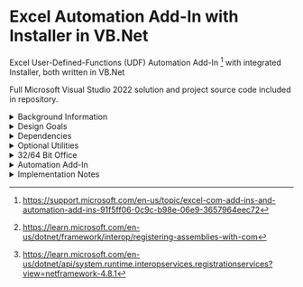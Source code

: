 # Excel Automation Add-In with Installer in VB.Net
Excel User-Defined-Functions (UDF) Automation Add-In [^2] with integrated Installer, both written in VB.Net

Full Microsoft Visual Studio 2022 solution and project source code included in repository.

<details><summary>Background Information</summary>
<p>
  
Excel User-Defined Functions (UDFs) as developed in VB.Net have been around for many years, early examples of which include - 

 - http://www.cpearson.com/Excel/CreatingNETFunctionLib.aspx

- https://www.codeproject.com/Articles/7753/Create-an-Automation-Add-In-for-Excel-using-NET

Whilst these functions work well, the deployment of them can be more problematic, particularly where end users may not be familiar with, or are permitted to run command-line utilities such as RegAsm.exe to complete the installation. 

</p>
</details>  

<details><summary>Design Goals</summary>
<p>

The design goals for this project are therefore :-

1.  Working Excel Automation Add-In with sample functions provided
2.  Integrated 'Click-Through' Installer, more familiar to end-users
3.  All development in VB.Net, using Microsoft Visual Studio 2022
4.  No third-party libraries or utilities required
5.  Coding style to support infrequent developers
6.  Configurable for 32-Bit or 64-Bit Office - see later for details

</p>
</details> 

<details><summary>Dependencies</summary>
<p>

A Windows PC with the following software installed is required to build the solution 

- Microsoft Windows 10, 64-Bit with .Net
- Microsoft Office/Excel 32-Bit or 64-Bit
- Microsoft Visual Studio 2022 (any edition)

A 'fresh build' of all the above components is recommended, on a dedicated development PC if possible, and with all updates applied.

Visual Studio should have the following items installed

* Workload [.Net Desktop Development](/SCREENSHOTS/VISUAL_STUDIO_WORKLOAD_DOTNET_DESKTOP.png)
* Workload [Office/Sharepoint Development](/SCREENSHOTS/VISUAL_STUDIO_WORKLOAD_OFFICE_DEVELOPMENT.png)
* Extension [Visual Studio Installer Projects 2022](/SCREENSHOTS/VISUAL_STUDIO_EXTENSIONS.png)

</p>
</details> 

<details><summary>Optional Utilities</summary>
<p>

The following utility is useful to inspect the Registration process, but is not mandatory.

- https://www.nirsoft.net/utils/registered_dll_view.html

</p>
</details> 

<details><summary>32/64 Bit Office</summary>  
<p>

The Automation AddIn needs to be registered during the installation process. 
  
Different values need to be written to the Registry for 32-Bit and 64-Bit version of Office.

The installer class provides these values, but needs to be [configured correctly](/SCREENSHOTS/CUSTOM_ACTIONS_RUN64BIT.png) for the version required.

Separate installers should be built for each version required. 

A Universal 32/64 installer is not supported at this time, but could be developed.

</p>
</details> 

<details><summary>Automation Add-In</summary>  
<p>

<details><summary>Automation Add-In - User Installation</summary>  
<p>

Visual Studio generates two output files, `setup.exe` and `AUTO_INSTALLER.msi`

Either of these files can be distributed to, and run by end users, to install and uninstall as required. 

</p>
</details> 

<details><summary>Automation Add-In - Excel Configuration</summary>
<p>

After running the [installer](/SCREENSHOTS/USER_INSTALL_01.jpg), users need to configure Excel to enable the Automation Add-In.

From Excel > File > Options > [Add-Ins](/SCREENSHOTS/EXCEL_ADDIN_01.png) > [Manage Excel Add-Ins](/SCREENSHOTS/EXCEL_ADDIN_02.png) 

Click on Automation, scroll down and select [AUTOMATION.Functions](/SCREENSHOTS/EXCEL_ADDIN_03.png)

Click [OK](/SCREENSHOTS/EXCEL_ADDIN_04.png) to confirm

</p>
</details> 

<details><summary>Automation Add-In - Excel Formulas</summary>
<p>
  
Two sample [Excel formulas](/SCREENSHOTS/EXCEL_FORMULAS_01.png) are supplied

`=IFX()` in a Worksheet cell returns the text string `AUTO FX OK`

`=TIMENOW()` in a Worksheet cell returns the current time with milliseconds e.g. `12:34:56.789`

This is a 'Volatile' function and will re-calculate when the F9 key is pressed or another cell changes. 

Functions offered by the Add-In can be listed by clicking on Formulas > Insert Function and selecting [AUTOMATION.Functions](/SCREENSHOTS/EXCEL_INSERT_FUNCTION.png)
as a category

</p>
</details> 

<details><summary>Automation Add-In - Uninstalling</summary>
<p>

Users can uninstall the addin by Right-Clicking the Windows Start button and selecting [Apps and Features](/SCREENSHOTS/APPS_AND_FEATURES.png)

Scroll down to *Automation FX* and select Uninstall

</p>
</details> 

</p>
</details> 

<details><summary>Implementation Notes</summary>
<p>

<details><summary>Installer Class Module</summary>
<p>

#### Installer Class Module
Class module `Installer.vb` performs the Assembly Registration and Registry updates required when the developer or end-user runs the installer .exe or .msi program. 

Tag `<System.ComponentModel.RunInstaller(True)>` is provided automatically by vb.net in file `Installer.Designer.vb` when a new Installer class module is added to a project.

This tag is used by the installer program to call `Public Overrides Sub Install(stateSaver As IDictionary)` via [Custom Action Properties](/SCREENSHOTS/CUSTOM_ACTIONS_INSTALLERCLASS.png) in module AUTO_INSTALLER.

Sub `Install` then calls `RegisterAssembly` which is functionally equivalent [^1] to running `RegAsm.exe` manually. 

`RegAsm.exe` itself  _uses methods exposed by RegistrationServices_ [^3]

</p>
</details> 

<details><summary>COM Configuration Options</summary>
<p>

#### 1. COM Configuration Options 
The following points should always be observed to avoid performing any conflicting Registry updates during development and testing.

In module AUTO_FUNCTIONS > Properties, the options below should **not** be selected at any time.
- [ ] `Register for COM Interop` in section Compile 
- [ ] `Make assembly COM-Visible` in section Application > Assembly Information

Tags `<ComRegisterFunction>` and  `<ComUnRegisterFunction>` should also **not** be used in any module.

___

#### 2. Primary Output Properties

In module AUTO_INSTALLER > Primary Output Properties, property [Register](/SCREENSHOTS/PRIMARY_OUTPUT_DO_NOT_REGISTER.png) should be set to **vsdrpDoNotRegister**

</p>
</details> 

</p>
</details> 

  
[^1]:https://learn.microsoft.com/en-us/dotnet/framework/interop/registering-assemblies-with-com

[^2]:https://support.microsoft.com/en-us/topic/excel-com-add-ins-and-automation-add-ins-91f5ff06-0c9c-b98e-06e9-3657964eec72

[^3]:https://learn.microsoft.com/en-us/dotnet/api/system.runtime.interopservices.registrationservices?view=netframework-4.8.1
